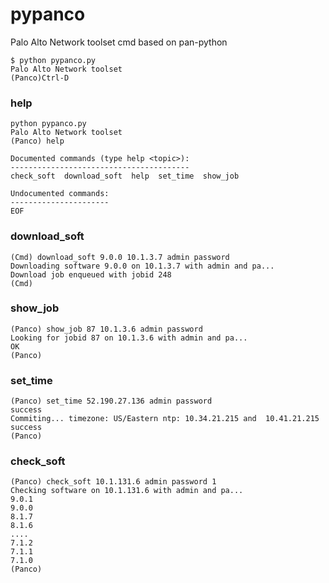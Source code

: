 # pypanco
Palo Alto Network toolset cmd based on pan-python

```
$ python pypanco.py
Palo Alto Network toolset
(Panco)Ctrl-D
```

### help

```
python pypanco.py
Palo Alto Network toolset
(Panco) help

Documented commands (type help <topic>):
----------------------------------------
check_soft  download_soft  help  set_time  show_job

Undocumented commands:
----------------------
EOF
```
### download_soft

```
(Cmd) download_soft 9.0.0 10.1.3.7 admin password
Downloading software 9.0.0 on 10.1.3.7 with admin and pa...
Download job enqueued with jobid 248
(Cmd)
```
### show_job

```
(Panco) show_job 87 10.1.3.6 admin password
Looking for jobid 87 on 10.1.3.6 with admin and pa...
OK
(Panco)
```

### set_time

```
(Panco) set_time 52.190.27.136 admin password
success
Commiting... timezone: US/Eastern ntp: 10.34.21.215 and  10.41.21.215
success
(Panco)
```

### check_soft 

```
(Panco) check_soft 10.1.131.6 admin password 1
Checking software on 10.1.131.6 with admin and pa...
9.0.1
9.0.0
8.1.7
8.1.6
....
7.1.2
7.1.1
7.1.0
(Panco)
```
